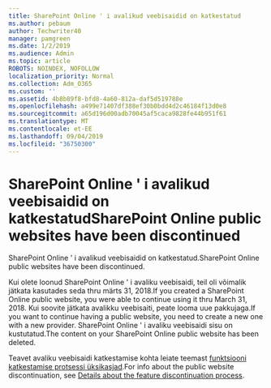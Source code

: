 ```yaml
---
title: SharePoint Online ' i avalikud veebisaidid on katkestatud
ms.author: pebaum
author: Techwriter40
manager: pamgreen
ms.date: 1/2/2019
ms.audience: Admin
ms.topic: article
ROBOTS: NOINDEX, NOFOLLOW
localization_priority: Normal
ms.collection: Adm_O365
ms.custom: ''
ms.assetid: 4b8b89f8-bfd8-4a60-812a-daf5d519788e
ms.openlocfilehash: a499e71407df388ef30b0bdd4d2c46184f13d0e8
ms.sourcegitcommit: a65d196d00adb70045af5caca9828fe44b951f61
ms.translationtype: MT
ms.contentlocale: et-EE
ms.lasthandoff: 09/04/2019
ms.locfileid: "36750300"
---
```

# <a name="sharepoint-online-public-websites-have-been-discontinued"></a><span data-ttu-id="6e976-102">SharePoint Online ' i avalikud veebisaidid on katkestatud</span><span class="sxs-lookup"><span data-stu-id="6e976-102">SharePoint Online public websites have been discontinued</span></span>

<span data-ttu-id="6e976-103">SharePoint Online ' i avalikud veebisaidid on katkestatud.</span><span class="sxs-lookup"><span data-stu-id="6e976-103">SharePoint Online public websites have been discontinued.</span></span>

<span data-ttu-id="6e976-104">Kui olete loonud SharePoint Online ' i avaliku veebisaidi, teil oli võimalik jätkata kasutades seda thru märts 31, 2018.</span><span class="sxs-lookup"><span data-stu-id="6e976-104">If you created a SharePoint Online public website, you were able to continue using it thru March 31, 2018.</span></span> <span data-ttu-id="6e976-105">Kui soovite jätkata avalikku veebisaiti, peate looma uue pakkujaga.</span><span class="sxs-lookup"><span data-stu-id="6e976-105">If you want to continue having a public website, you need to create a new one with a new provider.</span></span> <span data-ttu-id="6e976-106">SharePoint Online ' i avaliku veebisaidi sisu on kustutatud.</span><span class="sxs-lookup"><span data-stu-id="6e976-106">The content on your SharePoint Online public website has been deleted.</span></span>

<span data-ttu-id="6e976-107">Teavet avaliku veebisaidi katkestamise kohta leiate teemast [funktsiooni katkestamise protsessi üksikasjad](https://go.microsoft.com/fwlink/?linkid=866980).</span><span class="sxs-lookup"><span data-stu-id="6e976-107">For info about the public website discontinuation, see [Details about the feature discontinuation process](https://go.microsoft.com/fwlink/?linkid=866980).</span></span>
